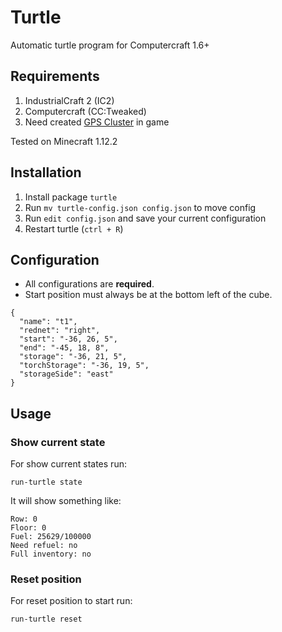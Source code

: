 # Turtle

Automatic turtle program for Computercraft 1.6+

## Requirements

1. IndustrialCraft 2 (IC2)
2. Computercraft (CC:Tweaked)
3. Need created [GPS Cluster](https://github.com/mesour/packager-server/blob/master/docs/en/gps.md) in game

Tested on Minecraft 1.12.2

## Installation

1. Install package `turtle`
2. Run `mv turtle-config.json config.json` to move config
3. Run `edit config.json` and save your current configuration
4. Restart turtle (`ctrl + R`)

## Configuration

- All configurations are **required**.
- Start position must always be at the bottom left of the cube.

```
{
  "name": "t1",
  "rednet": "right",
  "start": "-36, 26, 5",
  "end": "-45, 18, 8",
  "storage": "-36, 21, 5",
  "torchStorage": "-36, 19, 5",
  "storageSide": "east"
}
```

## Usage

### Show current state

For show current states run:
```
run-turtle state
```
It will show something like:
```
Row: 0
Floor: 0
Fuel: 25629/100000
Need refuel: no
Full inventory: no
```

### Reset position

For reset position to start run:
```
run-turtle reset
```
